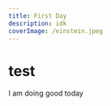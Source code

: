 ```yaml
---
title: First Day
description: idk
coverImage: /einstein.jpeg
---
```


# test

I am doing good today
